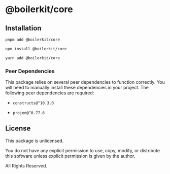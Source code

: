 <!-- ~~ Generated by projen. To modify, edit .projenrc.js and run "projen". -->

# @boilerkit/core

## Installation

```sh
pnpm add @boilerkit/core
```

```sh
npm install @boilerkit/core
```

```sh
yarn add @boilerkit/core
```

### Peer Dependencies

This package relies on several peer dependencies to function correctly. You will need to manually install these dependencies in your project. The following peer dependencies are required:

* `constructs@^10.3.0`

* `projen@^0.77.6`

## License

This package is unlicensed.

You do not have any explicit permission to use, copy, modify, or distribute this software unless explicit permission is given by the author.

All Rights Reserved.
